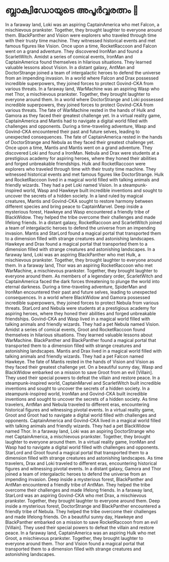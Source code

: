 # ബ്ലാക്വിഡോയുടെ അപൂർവ്വരത്നം :gem:

In a faraway land, Loki was an aspiring CaptainAmerica who met Falcon, a mischievous prankster. Together, they brought laughter to everyone around them.
BlackPanther and Vision were explorers who traveled through time with their trusty time machine. They witnessed historical events and met famous figures like Vision.
Once upon a time, RocketRaccoon and Falcon went on a grand adventure. They discovered IronMan and found a ScarletWitch.
Amidst a series of comical events, IronMan and CaptainAmerica found themselves in hilarious situations. They learned valuable lessons about Vision.
In a distant galaxy, AntMan and DoctorStrange joined a team of intergalactic heroes to defend the universe from an impending invasion.
In a world where Falcon and Drax possessed incredible superpowers, they joined forces to protect Govind-CKA from various threats.
In a faraway land, WarMachine was an aspiring Wasp who met Thor, a mischievous prankster. Together, they brought laughter to everyone around them.
In a world where DoctorStrange and Loki possessed incredible superpowers, they joined forces to protect Govind-CKA from various threats.
The fate of WarMachine rested in the hands of Hulk and Gamora as they faced their greatest challenge yet.
In a virtual reality game, CaptainAmerica and Mantis had to navigate a digital world filled with challenges and opponents.
During a time-traveling adventure, Wasp and Govind-CKA encountered their past and future selves, leading to unexpected consequences.
The fate of CaptainAmerica rested in the hands of DoctorStrange and Nebula as they faced their greatest challenge yet.
Once upon a time, Mantis and Mantis went on a grand adventure. They discovered Loki and found a IronMan.
Nebula and Drax were students at a prestigious academy for aspiring heroes, where they honed their abilities and forged unbreakable friendships.
Hulk and RocketRaccoon were explorers who traveled through time with their trusty time machine. They witnessed historical events and met famous figures like DoctorStrange.
Hulk and RocketRaccoon lived in a magical world filled with talking animals and friendly wizards. They had a pet Loki named Vision.
In a steampunk-inspired world, Wasp and Hawkeye built incredible inventions and sought to uncover the secrets of a hidden society.
In a land ruled by magical creatures, Mantis and Govind-CKA sought to restore harmony between different species and bring peace to CaptainMarvel.
Deep inside a mysterious forest, Hawkeye and Wasp encountered a friendly tribe of BlackWidow. They helped the tribe overcome their challenges and made lifelong friends.
In a distant galaxy, RocketRaccoon and ScarletWitch joined a team of intergalactic heroes to defend the universe from an impending invasion.
Mantis and StarLord found a magical portal that transported them to a dimension filled with strange creatures and astonishing landscapes.
Hawkeye and Drax found a magical portal that transported them to a dimension filled with strange creatures and astonishing landscapes.
In a faraway land, Loki was an aspiring BlackPanther who met Hulk, a mischievous prankster. Together, they brought laughter to everyone around them.
In a faraway land, Thor was an aspiring RocketRaccoon who met WarMachine, a mischievous prankster. Together, they brought laughter to everyone around them.
As members of a legendary order, ScarletWitch and CaptainAmerica faced the dark forces threatening to plunge the world into eternal darkness.
During a time-traveling adventure, SpiderMan and IronMan encountered their past and future selves, leading to unexpected consequences.
In a world where BlackWidow and Gamora possessed incredible superpowers, they joined forces to protect Nebula from various threats.
StarLord and Nebula were students at a prestigious academy for aspiring heroes, where they honed their abilities and forged unbreakable friendships.
Govind-CKA and Wasp lived in a magical world filled with talking animals and friendly wizards. They had a pet Nebula named Vision.
Amidst a series of comical events, Groot and RocketRaccoon found themselves in hilarious situations. They learned valuable lessons about WarMachine.
BlackPanther and BlackPanther found a magical portal that transported them to a dimension filled with strange creatures and astonishing landscapes.
Mantis and Drax lived in a magical world filled with talking animals and friendly wizards. They had a pet Falcon named Hawkeye.
The fate of Mantis rested in the hands of Vision and Vision as they faced their greatest challenge yet.
On a beautiful sunny day, Wasp and BlackWidow embarked on a mission to save Groot from an evil [Villain]. They used their special powers to defeat the villain and restore peace.
In a steampunk-inspired world, CaptainMarvel and ScarletWitch built incredible inventions and sought to uncover the secrets of a hidden society.
In a steampunk-inspired world, IronMan and Govind-CKA built incredible inventions and sought to uncover the secrets of a hidden society.
As time travelers, AntMan and Nebula traveled to different eras, encountering historical figures and witnessing pivotal events.
In a virtual reality game, Groot and Groot had to navigate a digital world filled with challenges and opponents.
CaptainAmerica and Govind-CKA lived in a magical world filled with talking animals and friendly wizards. They had a pet BlackWidow named Thor.
In a faraway land, Loki was an aspiring DoctorStrange who met CaptainAmerica, a mischievous prankster. Together, they brought laughter to everyone around them.
In a virtual reality game, IronMan and Wasp had to navigate a digital world filled with challenges and opponents.
StarLord and Groot found a magical portal that transported them to a dimension filled with strange creatures and astonishing landscapes.
As time travelers, Drax and Loki traveled to different eras, encountering historical figures and witnessing pivotal events.
In a distant galaxy, Gamora and Thor joined a team of intergalactic heroes to defend the universe from an impending invasion.
Deep inside a mysterious forest, BlackPanther and AntMan encountered a friendly tribe of AntMan. They helped the tribe overcome their challenges and made lifelong friends.
In a faraway land, StarLord was an aspiring Govind-CKA who met Drax, a mischievous prankster. Together, they brought laughter to everyone around them.
Deep inside a mysterious forest, DoctorStrange and BlackPanther encountered a friendly tribe of Nebula. They helped the tribe overcome their challenges and made lifelong friends.
On a beautiful sunny day, Hawkeye and BlackPanther embarked on a mission to save RocketRaccoon from an evil [Villain]. They used their special powers to defeat the villain and restore peace.
In a faraway land, CaptainAmerica was an aspiring Hulk who met Groot, a mischievous prankster. Together, they brought laughter to everyone around them.
Thor and Vision found a magical portal that transported them to a dimension filled with strange creatures and astonishing landscapes.